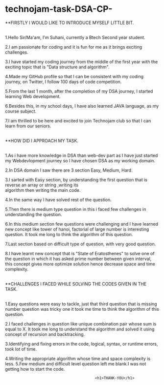 # technojam-task-DSA-CP-

**FIRSTLY I WOULD LIKE TO INTRODUCE MYSELF LITTLE BIT.


<br>1.Hello Sir/Ma'am, I'm Suhani, currently a Btech Second year student.</br>

2.I am passionate for coding and it is fun for me as it brings exciting challenges.

3.I have started my coding journey from the middle of the first year with the exciting topic that is "Data structure and algorithm".

4.Made my GitHub profile so that I can be consistent with my coding journey, on Twitter, I follow 100 days of code competition.

5.From the last 1 month, after the completion of my DSA journey, I started learning Web development.

6.Besides this, in my school days, I have also learned JAVA language, as my course subject.

7.I am thrilled to be here and excited to join Technojam club so that I can learn from our seniors.


<br>**HOW DID I APPROACH MY TASK.</br>


<br>1.As i have more knowledge in DSA  than web-dev part as I have just started my Webdevlopment journey so I have chosen DSA as my working domain.</br>

2.In DSA domain I saw there are 3 section Easy, Medium, Hard.

3.I sarted  with Easy section, by understanding the first question that is reverse an array or string ,writing its     
   algorithm then writing the main code.

4.In the same way I have solved rest of the question. 

5.Then there is medium type question in this i faced few challenges in understanding the question.

6.In this medium section few questions were challenging and I have learned new concept like tower of hanoi, factorial 
of large number is interesting question. It took me long to think the algorithm of this question.

7.Last section based on difficult type of question, with very good question.

8.I have learnt new concept that is "State of Eratosthenes" to solve one of the question in which it has asked prime number between given interval, this concept gives more optimize solution hence decrease space and time complexity.


<br>**CHALLENGES I FACED WHILE SOLVING THE CODES GIVEN IN THE TASK.</br>

<br>1.Easy questions were easy to tackle, just that third question that is missing number question was tricky one it took me time to think the algorithm of this question.</br>

2.I faced challenges in question like unique combination pair whose sum is equal to X. It took me long to understand the algorithm and solved it using concept of recursion and backtracking.

3.Identifying and fixing errors in the code, logical, syntax, or runtime errors, took lot of time.

4.Writing the appropriate algorithm whose time and space complexity is less.
5.Few medium and difficult level question left me blank.I was not getting how to start the code.

                                             <h1>THANK-YOU</h1>















